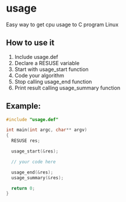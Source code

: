 # usage
Easy way to get cpu usage to C program Linux

## How to use it

1. Include usage.def
2. Declare a RESUSE variable
3. Start with usage_start function
4. Code your algorithm
5. Stop calling usage_end function
6. Print result calling usage_summary function

## Example:

```C
#include "usage.def"

int main(int argc, char** argv)
{
  RESUSE res;

  usage_start(&res);

  // your code here

  usage_end(&res);
  usage_summary(&res);

  return 0;
}
```

